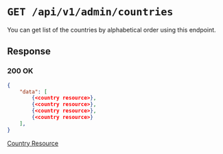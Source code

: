 # `GET /api/v1/admin/countries`
You can get list of the countries by alphabetical order using this endpoint.


## Response

### 200 OK

```json
{
    "data": [
        {<country resource>},
        {<country resource>},
        {<country resource>},
        {<country resource>}
    ],
}
```

[Country Resource](../../resources/country.md)
